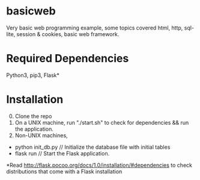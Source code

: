 # basicweb
Very basic web programming example, some topics covered html, http, sql-lite, session &amp; cookies, basic web framework.

Required Dependencies
=====
Python3, pip3, Flask*

Installation
=====
0. Clone the repo
1. On a UNIX machine, run "./start.sh" to check for dependencies && run the application.
2. Non-UNIX machines, 
  * python init_db.py // Initialize the database file with initial tables
  * flask run         // Start the Flask application.


*Read http://flask.pocoo.org/docs/1.0/installation/#dependencies to check distributions that come with a Flask installation

